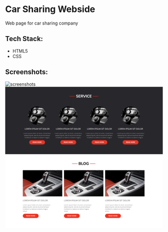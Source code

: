 # Car Sharing Webside
Web page for car sharing company

## Tech Stack:
- HTML5
- CSS

## Screenshots:
![screenshots](./src/images/screenshot01.png)
![screenshots](./src/images/screenshot02.png)
![screenshots](./src/images/screenshot03.png)
